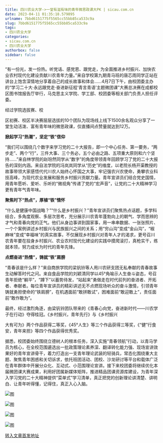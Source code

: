 ```yaml
---
title: 四川农业大学->一堂有滋有味的青年微思政课大PK | sicau.com.cn
date: 2023-04-11 01:35:18.579895
urlname: 7bbd6151775f5565cc55bb85ca533c9a
slug: 7bbd6151775f5565cc55bb85ca533c9a
tags: 
- 四川农业大学
categories:
- sicau.com.cn
- 四川农业大学
authorbox: false
sidebar: false
---
```

“有一份光，发一份热。听党话、感党恩、跟党走，为全面推进乡村振兴、加快农业农村现代化建设贡献川农青年力量。”来自学校第九期青马班的唐芯雨同学正站在讲台上饱含深情地分享着自己的成长故事和体会……4月7日下午，由校团委主办的“学习二十大·永远跟党走·奋进新征程‘青言青语’主题微团课”大赛总决赛在成都校区图书馆报告厅举行，马克思主义学院、学工部、校团委等相关部门负责人担任评委。  

经过学院选拔赛、校
<!--more-->
区初赛、校区半决赛层层选拔的10个团队为现场线上线下1500余名观众分享了一堂生动活泼、富有青年味的微思政课，仅直播间点赞量就达到12万。

**掀起学习“热潮”，坚定“铁”信仰**

“我们可以围绕几个数字来学习党的二十大报告，即一个中心任务、第一要务，“两步走”、两个“行”，三件大事、三个务必，五个必由之路、五项重大原则和六个坚持……”来自林学院的赵玢然同学从“数字”的角度带领青年回顾学习了党的二十大报告的深刻内涵。来自法学院的冯岚岚同学从“历史”的维度，以老院长杨开渠教授的故事带领大家感悟代代川农人始终心怀国之大事，牢记强农兴农使命，勇攀农业科技高峰，为现代农业发展和服务乡村振兴贡献力量。青年宣讲员们结合党史国情，用青年愿听、爱听、乐听的“微视角”传递了党的“宏声音”，让党的二十大精神学习更有青年气青年味。

**聚焦时下“热点”，厚植“铁”情怀**

“什么是健康中国战略？”“什么是乡村振兴？”青年宣讲员们聚焦热点话题，多学科结合，多角度观察、多层次思考，充分展示川农青年蓬勃向上的朝气、学而思辨的才气和青春向党的正气。他们从身边事讲到国家事，用一串串数据、一张张照片、一个个案例讲述乡村振兴与民族振兴之间的关系；用“穷山沟”变成“金山沟”，“椒麻味”变成“幸福味”的真实故事，不仅展现乡村振兴对青年人才的渴求，更号召川农青年要在投身乡村振兴、农业农村现代化建设的实践中摸爬滚打，真枪实干，练就本领，努力成长为时代的青年先锋。

**点燃奋进“热情”，铸就“铁”肩膀**

“青春该是什么样？”来自商旅学院的梁钒铃等人用川农研支团无私奉献的青春故事生动解答时代之问。来自食品学院的刘颖清同学以45°角喻示人生奋斗姿态，号召青年拒绝“躺平”，“蹲下”以蓄势待发，“站起来”勇做走在时代前列的奋进者、开拓者、奉献者。每位青年宣讲员的精彩讲述无不点燃现场听众的奋斗激情，引领青年铸就勇担使命的“铁肩膀”，在机遇面前“敢拼敢试”，困难面前“敢迎敢上”，责任面前“敢作敢为”。

最终，经过激烈角逐，由梁钒铃团队带来的《青春心向党，奋进新时代——川农学子在行动》夺得桂冠。《乡村振兴，青年先行》与《乡村振兴

大有可为》两个作品获得二等奖，《45°人生》等三个作品获得三等奖，《“健”行食安，青年来担》等四个作品获得优秀奖。

据悉，校团委始终围绕立德树人的根本任务，深入实施“青春领航”行动，以青马学员为核心，在全校范围遴选出一批政策理论素养深、翻译转化能力强、现场宣讲效果好的青年宣讲骨干，着力打造出一支青年理论武装的轻骑兵，常态化围绕重大主题、聚焦青年困惑和关切诉求，依托班团活动、团校、沙龙研讨等平台和载体广泛在青年群体中开展分众化、互动式、小范围理论宣讲。接下来校团委将继续优化本届微团课大赛成果，利用好团属新媒体矩阵，推进精品团课资源库建设，为青年深入学习党的二十大精神提供“菜单式”学习清单，真正把党的创新理论讲清楚、讲明白、让青年听得懂，记得住，真正入心入脑。

![图](https://news.sicau.edu.cn/__local/1/48/88/E2077AFEE2D44E3D2509EEC17AD_9C0AEA7E_E0B8C.png)

![图](https://news.sicau.edu.cn/__local/2/30/1D/FD68250CBEAF78BD7E41AC081FD_E4392628_FA3C6.png)

![图](https://news.sicau.edu.cn/__local/3/50/0A/C6455469CA04C7FB3EAE9D5E06A_5A17A386_153C82.png)

![图](https://news.sicau.edu.cn/__local/8/10/3B/94129945002CB2C02F68FAA8192_0380310C_FDEE5.png)

[转入文章首发地址](https://news.sicau.edu.cn/info/1078/71746.htm)
